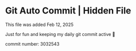 # Git Auto Commit | Hidden File

This file was added Feb 12, 2025

Just for fun and keeping my daily git commit active 🤪

commit number: 3032543
